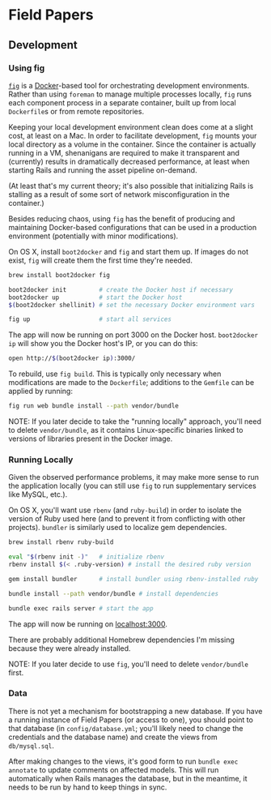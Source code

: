 # Field Papers

## Development

### Using fig

[`fig`](http://www.fig.sh/) is a [Docker](http://www.docker.com/)-based tool for
orchestrating development environments. Rather than using `foreman` to manage
multiple processes locally, `fig` runs each component process in a separate
container, built up from local `Dockerfile`s or from remote repositories.

Keeping your local development environment clean does come at a slight cost, at
least on a Mac. In order to facilitate development, `fig` mounts your local
directory as a volume in the container. Since the container is actually running
in a VM, shenanigans are required to make it transparent and (currently)
results in dramatically decreased performance, at least when starting Rails and
running the asset pipeline on-demand.

(At least that's my current theory; it's also possible that initializing Rails
is stalling as a result of some sort of network misconfiguration in the
container.)

Besides reducing chaos, using `fig` has the benefit of producing and
maintaining Docker-based configurations that can be used in a production
environment (potentially with minor modifications).

On OS X, install `boot2docker` and `fig` and start them up. If images do not
exist, `fig` will create them the first time they're needed.

```bash
brew install boot2docker fig

boot2docker init         # create the Docker host if necessary
boot2docker up           # start the Docker host
$(boot2docker shellinit) # set the necessary Docker environment vars

fig up                   # start all services
```

The app will now be running on port 3000 on the Docker host. `boot2docker ip`
will show you the Docker host's IP, or you can do this:

```bash
open http://$(boot2docker ip):3000/
```

To rebuild, use `fig build`. This is typically only necessary when
modifications are made to the `Dockerfile`; additions to the `Gemfile` can be
applied by running:

```bash
fig run web bundle install --path vendor/bundle
```

NOTE: If you later decide to take the "running locally" approach, you'll need
to delete `vendor/bundle`, as it contains Linux-specific binaries linked to
versions of libraries present in the Docker image.

### Running Locally

Given the observed performance problems, it may make more sense to run the
application locally (you can still use `fig` to run supplementary services like
MySQL, etc.).

On OS X, you'll want use `rbenv` (and `ruby-build`) in order to isolate the
version of Ruby used here (and to prevent it from conflicting with other
projects). `bundler` is similarly used to localize gem dependencies.

```bash
brew install rbenv ruby-build

eval "$(rbenv init -)"   # initialize rbenv
rbenv install $(< .ruby-version) # install the desired ruby version

gem install bundler      # install bundler using rbenv-installed ruby

bundle install --path vendor/bundle # install dependencies

bundle exec rails server # start the app
```

The app will now be running on [localhost:3000](http://localhost:3000/).

There are probably additional Homebrew dependencies I'm missing because they
were already installed.

NOTE: If you later decide to use `fig`, you'll need to delete `vendor/bundle`
first.

### Data

There is not yet a mechanism for bootstrapping a new database. If you have
a running instance of Field Papers (or access to one), you should point to that
database (in `config/database.yml`; you'll likely need to change the
credentials and the database name) and create the views from `db/mysql.sql`.

After making changes to the views, it's good form to run `bundle exec annotate`
to update comments on affected models. This will run automatically when Rails
manages the database, but in the meantime, it needs to be run by hand to keep
things in sync.
